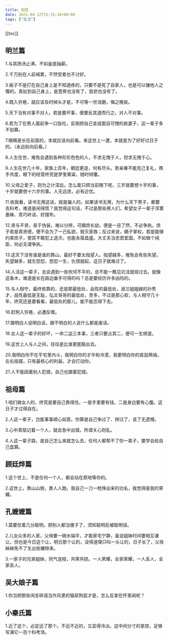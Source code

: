 ```yaml
---
title: 知否
date: 2021-04-12T15:15:18+08:00
tags: ["生活"]
---
```

[[toc]]

## 明兰篇

1.与其扬汤止沸，不如釜底抽薪。

2.千万别在人前喊累，不然受累也不讨好。

3.板子不是打在自己身上是不知道疼的，只要不是死了自家人，也是可以慷他人之慨的，真扯到自己身上，是宽宥也没有了，慈悲也没有了。

4.既入穷巷，就应该及时掉头才是，不可等一世消磨，悔之晚矣。

5.天下当有对事不对人，若是要坏事，便要反其道而行之，对人不对事。

6.若为了在男人面前争一口饭吃，反倒把自己变成面目可憎的疯婆子，这一辈子多不划算。

7.眼睛是长在前面的，本就应该向前看。来这世上一遭，本就是为了好好过日子的。（永远别向后看。）

8.人生在世，难免会遇到各种形形色色的人，不求无愧于人，但求无愧于心。

9.人生在世几十年，家族上百年，朝廷更迭，何有尽头。若亲眷不能克己复礼，携手共度，眼下的经营终究是梦里黄粱，随时倾覆。

10.父母之爱子，则为之计深远。怎么能只顾当前眼下呢，三岁就要想十岁的事，十岁就要想十六岁的事。人无远虑，必有近忧。

11.依我看，读书无用这话，就是骗人的。如果读书无用，为什么天下男子，都要去科考，难道是闲得慌？我觉得这句话，不过是那些男人们，希望女子一辈子浑噩愚昧、乖巧听话、好摆布。

12.贤与不贤，易于伪装，难以分辨，可嫡庶长幼，便是一目了然，不必争执。庶子若是真贤德，便不会为了一己私欲，毁灭家族；反过来说，嫡子掌权，若是能够约束庶子，使其不敢犯上造次，也能永葆昌盛。大丈夫当忠君爱国，不如做个纯臣，何必无谓争执。

13.这天下没有谁是谁的靠山，最好不要太指望人。指望越多，难免会有些失望。失望越多，就生怨怼，怨怼一生，仇恨就起，这日子就难过了。

14.人活这一辈子，总会遇到一些坎坷不平的，总不能一瞧见坑洼就绕过去。就像这香木，难道是长在路边垂手可得的吗？总是要经历许多凶险的。

15.与人相守，最终依靠的，还是那最低处，品性的最低处，淑兰姐姐嫁的孙秀才，品性最低是无耻，弘文哥哥的最低处，至多，不过是那心软，与人相守几十年，终究还是要看看，最低处的那儿，能不能忍得下去。

16.赶狗入穷巷，必遭反噬。

17.跟明白人说明白话，跟不明白的人说什么都是废话。

18.女人这一辈子的好坏，一命二运三本事，三者只要占其二，便可一生顺遂。

19.这世上人与人之间，往往是比谁更能豁出去。

20.我明白你不在乎宅里内斗，我明白你的才华和冷漠，我更明白你的首鼠两端，左右摇摆，只有最核心的利益，才会打动你。

21.人不能因着别人犯错，自己也跟着犯错。

## 祖母篇

1.咱们做女人的，终究是要自己靠得住。一是手里要有钱，二是身边要有心腹。这日子才过得自在。

2.人这一辈子，岂能事事顺心如意。你算是自己争过了、拼过了，该了无遗憾。

3.心中真惦记着一个人，就会急中出错，所谓关心则乱。

4.人这一辈子路，是自己怎么来就怎么去，任何人都帮不了你一辈子，要学会给自己盘算。

## 顾廷烨篇

1.这个世上，不是任何一个人，都会站在原地等你的。

2.这世上，靠山山倒，靠人人跑。我自己一刀一枪挣出来的功名，我觉得是我的荣耀。

## 孔嬷嬷篇

1.莫要仗着几分聪明，把别人都当傻子了，须知聪明反被聪明误。

2.儿女众多的人家，父母要一碗水端平，才能家宅宁静，虽说姐妹时间要相互谦让，但也是今日这个让，明日那个让的，没得道理只叫一头让的，日子长了，父母姊妹免不了生出些嫌隙来。

3.一家子的兄弟姐妹，同气连枝，共荣共损。一人荣耀，全家荣耀，一人丢人，全家丢人。

## 吴大娘子篇

1.你当把那些闲言碎语当作风里的猫尿狗屁才是，怎么反拿在怀里闻呢？

## 小秦氏篇

1.近了这个，必定远了那个。不远不近的，又显得冷淡。这中间分寸的拿捏，足够写满它一百个科考场。
